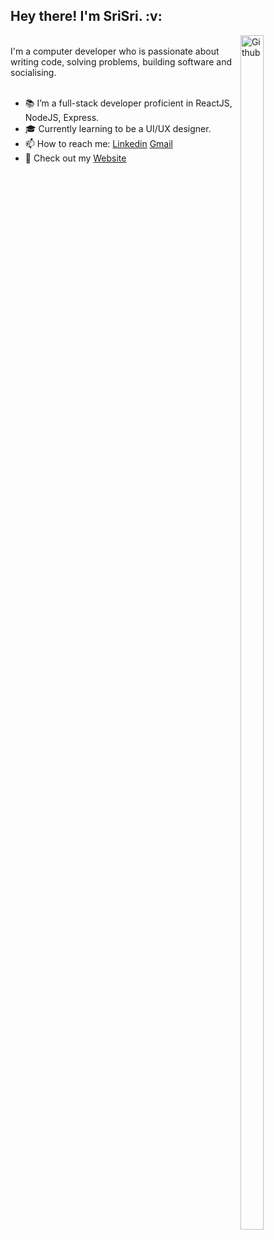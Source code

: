 
<h2> Hey there! I'm SriSri. :v:</h2> 


<img width="27%" height="70%" align="right" alt="Github" src="https://user-images.githubusercontent.com/58304531/96137327-289ee380-0f1a-11eb-8db1-afe9bea4a9aa.jpg" />
<br>
I'm a computer developer who is passionate about writing code, solving problems, building software and socialising.
 <br><br>
 
- 📚 I’m a full-stack developer proficient in ReactJS, NodeJS, Express.
- :mortar_board: Currently learning to be a UI/UX designer.
- 📫 How to reach me: [Linkedin](https://www.linkedin.com/in/kattukolu-srisri-reddy-30a65a172/) [Gmail](mailto:srisrireddy.k@gmail.com)
- :scroll: Check out my [Website](https://youthful-davinci-9a01c9.netlify.app/)


